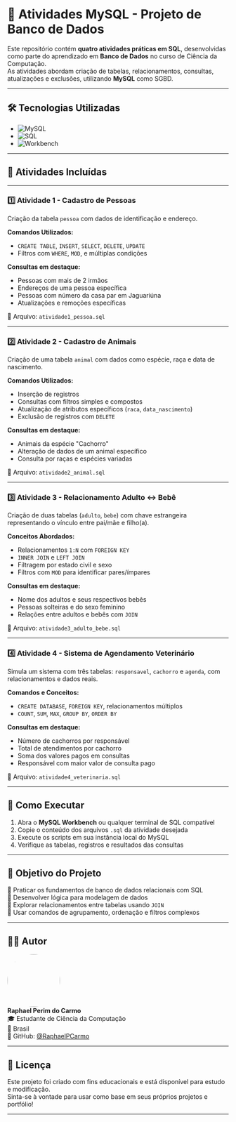 # 🐘 Atividades MySQL - Projeto de Banco de Dados

Este repositório contém **quatro atividades práticas em SQL**, desenvolvidas como parte do aprendizado em **Banco de Dados** no curso de Ciência da Computação.  
As atividades abordam criação de tabelas, relacionamentos, consultas, atualizações e exclusões, utilizando **MySQL** como SGBD.

---

## 🛠️ Tecnologias Utilizadas

* ![MySQL](https://img.shields.io/badge/MySQL-00758F?style=for-the-badge&logo=mysql&logoColor=white)
* ![SQL](https://img.shields.io/badge/SQL-FFCA28?style=for-the-badge&logo=sqlite&logoColor=black)
* ![Workbench](https://img.shields.io/badge/MySQL%20Workbench-4479A1?style=for-the-badge&logo=mysql&logoColor=white)

---

## 📂 Atividades Incluídas

---

### 1️⃣ Atividade 1 - Cadastro de Pessoas

Criação da tabela `pessoa` com dados de identificação e endereço.

**Comandos Utilizados:**
- `CREATE TABLE`, `INSERT`, `SELECT`, `DELETE`, `UPDATE`
- Filtros com `WHERE`, `MOD`, e múltiplas condições

**Consultas em destaque:**
- Pessoas com mais de 2 irmãos  
- Endereços de uma pessoa específica  
- Pessoas com número da casa par em Jaguariúna  
- Atualizações e remoções específicas  

📄 Arquivo: `atividade1_pessoa.sql`

---

### 2️⃣ Atividade 2 - Cadastro de Animais

Criação de uma tabela `animal` com dados como espécie, raça e data de nascimento.

**Comandos Utilizados:**
- Inserção de registros
- Consultas com filtros simples e compostos
- Atualização de atributos específicos (`raca`, `data_nascimento`)
- Exclusão de registros com `DELETE`

**Consultas em destaque:**
- Animais da espécie "Cachorro"
- Alteração de dados de um animal específico
- Consulta por raças e espécies variadas

📄 Arquivo: `atividade2_animal.sql`

---

### 3️⃣ Atividade 3 - Relacionamento Adulto ↔ Bebê

Criação de duas tabelas (`adulto`, `bebe`) com chave estrangeira representando o vínculo entre pai/mãe e filho(a).

**Conceitos Abordados:**
- Relacionamentos `1:N` com `FOREIGN KEY`
- `INNER JOIN` e `LEFT JOIN`
- Filtragem por estado civil e sexo
- Filtros com `MOD` para identificar pares/ímpares

**Consultas em destaque:**
- Nome dos adultos e seus respectivos bebês
- Pessoas solteiras e do sexo feminino
- Relações entre adultos e bebês com `JOIN`

📄 Arquivo: `atividade3_adulto_bebe.sql`

---

### 4️⃣ Atividade 4 - Sistema de Agendamento Veterinário

Simula um sistema com três tabelas: `responsavel`, `cachorro` e `agenda`, com relacionamentos e dados reais.

**Comandos e Conceitos:**
- `CREATE DATABASE`, `FOREIGN KEY`, relacionamentos múltiplos
- `COUNT`, `SUM`, `MAX`, `GROUP BY`, `ORDER BY`

**Consultas em destaque:**
- Número de cachorros por responsável
- Total de atendimentos por cachorro
- Soma dos valores pagos em consultas
- Responsável com maior valor de consulta pago

📄 Arquivo: `atividade4_veterinaria.sql`

---

## 🚀 Como Executar

1. Abra o **MySQL Workbench** ou qualquer terminal de SQL compatível
2. Copie o conteúdo dos arquivos `.sql` da atividade desejada
3. Execute os scripts em sua instância local do MySQL
4. Verifique as tabelas, registros e resultados das consultas

---

## 🎯 Objetivo do Projeto

🔸 Praticar os fundamentos de banco de dados relacionais com SQL  
🔸 Desenvolver lógica para modelagem de dados  
🔸 Explorar relacionamentos entre tabelas usando `JOIN`  
🔸 Usar comandos de agrupamento, ordenação e filtros complexos

---

## 👨‍🎓 Autor

<img src="https://github.com/RaphaelPCarmo.png" width="120" style="border-radius: 50%"><br>
<strong>Raphael Perim do Carmo</strong>  
🎓 Estudante de Ciência da Computação  
📍 Brasil  
🔗 GitHub: [@RaphaelPCarmo](https://github.com/RaphaelPCarmo)

---

## 📄 Licença

Este projeto foi criado com fins educacionais e está disponível para estudo e modificação.  
Sinta-se à vontade para usar como base em seus próprios projetos e portfólio!

---
